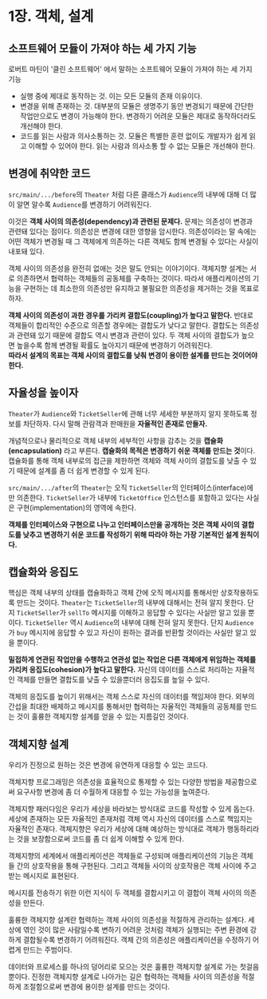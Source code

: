 # 1장. 객체, 설계
## 소프트웨어 모듈이 가져야 하는 세 가지 기능
로버트 마틴이 '클린 소프트웨어' 에서 말하는 소프트웨어 모듈이 가져야 하는 세 가지 기능
- 실행 중에 제대로 동작하는 것. 이는 모든 모듈의 존재 이유이다.
- 변경을 위해 존재하는 것. 대부분의 모듈은 생명주기 동안 변경되기 때문에 간단한 작업만으로도 변경이 가능해야 한다. 변경하기 어려운 모듈은 제대로 동작하더라도 개선해야 한다.
- 코드를 읽는 사람과 의사소통하는 것. 모듈은 특별한 훈련 없이도 개발자가 쉽게 읽고 이해할 수 있어야 한다. 읽는 사람과 의사소통 할 수 없는 모듈은 개선해야 한다.

## 변경에 취약한 코드
`src/main/.../before`의 `Theater` 처럼 다른 클래스가 `Audience`의 내부에 대해 더 많이 알면 알수록 `Audience`를 변경하기 어려워진다.

이것은 **객체 사이의 의존성(dependency)과 관련된 문제다.** 문제는 의존성이 변경과 관련돼 있다는 점이다. 의존성은 변경에 대한 영향을 암시한다. 의존성이라는 말 속에는 어떤 객체가 변경될 때 그 객체에게 의존하는 다른 객체도 함께 변경될 수 있다는 사실이 내포돼 있다.

객체 사이의 의존성을 완전히 없애는 것은 말도 안되는 이야기이다. 객체지향 설계는 서로 의존하면서 협력하는 객체들의 공동체를 구축하는 것이다. 따라서 애플리케이션의 기능을 구현하는 데 최소한의 의존성만 유지하고 불필요한 의존성을 제거하는 것을 목표로 하자.

**객체 사이의 의존성이 과한 경우를 가리켜 결합도(coupling)가 높다고 말한다.** 반대로 객체들이 합리적인 수준으로 의존할 경우에는 결합도가 낮다고 말한다. 결합도는 의존성과 관련돼 있기 때문에 결합도 역시 변경과 관련이 있다. 두 객체 사이의 결합도가 높으면 높을수록 함께 변경될 확률도 높아지기 때문에 변경하기 어려워진다.  
**따라서 설계의 목표는 객체 사이의 결합도를 낮춰 변경이 용이한 설계를 만드는 것이어야 한다.**

## 자율성을 높이자
`Theater`가 `Audience`와 `TicketSeller`에 관해 너무 세세한 부분까지 알지 못하도록 정보를 차단하자. 다시 말해 관람객과 판매원을 **자율적인 존재로 만들자.**

개념적으로나 물리적으로 객체 내부의 세부적인 사항을 감추는 것을 **캡슐화(encapsulation)** 라고 부른다. **캡슐화의 목적은 변경하기 쉬운 객체를 만드는 것**이다. 캡슐화를 통해 객체 내부로의 접근을 제한하면 객체와 객체 사이의 결합도를 낮출 수 있기 때문에 설계를 좀 더 쉽게 변경할 수 있게 된다.

`src/main/.../after`의 `Theater`는 오직 `TicketSeller`의 인터페이스(interface)에만 의존한다. `TicketSeller`가 내부에 `TicketOffice` 인스턴스를 포함하고 있다는 사실은 구현(implementation)의 영역에 속한다.

**객체를 인터페이스와 구현으로 나누고 인터페이스만을 공개하는 것은 객체 사이의 결합도를 낮추고 변경하기 쉬운 코드를 작성하기 위해 따라야 하는 가장 기본적인 설계 원칙이다.**

## 캡슐화와 응집도
핵심은 객체 내부의 상태를 캡슐화하고 객체 간에 오직 메시지를 통해서만 상호작용하도록 만드는 것이다. `Theater`는 `TicketSeller`의 내부에 대해서는 전혀 알지 못한다. 단지 `TicketSeller`가 `sellTo` 메시지를 이해하고 응답할 수 있다는 사실만 알고 있을 뿐이다. `TicketSeller` 역시 `Audience`의 내부에 대해 전혀 알지 못한다. 단지 `Audience`가 `buy` 메시지에 응답할 수 있고 자신이 원하는 결과를 반환할 것이라는 사실만 알고 있을 뿐이다.

**밀접하게 연관된 작업만을 수행하고 연관성 없는 작업은 다른 객체에게 위임하는 객체를 가리켜 응집도(cohesion)가 높다고 말한다.** 자신의 데이터를 스스로 처리하는 자율적인 객체를 만들면 결합도를 낮출 수 있을뿐더러 응집도를 높일 수 있다.

객체의 응집도를 높이기 위해서는 객체 스스로 자신의 데이터를 책임져야 한다. 외부의 간섭을 최대한 배제하고 메시지를 통해서만 협력하는 자율적인 객체들의 공동체를 만드는 것이 훌륭한 객체지향 설계를 얻을 수 있는 지름길인 것이다.

## 객체지향 설계
우리가 진정으로 원하는 것은 변경에 유연하게 대응할 수 있는 코드다.

객체지향 프로그래밍은 의존성을 효율적으로 통제할 수 있는 다양한 방법을 제공함으로써 요구사항 변경에 좀 더 수월하게 대응할 수 있는 가능성을 높여준다.

객체지향 패러다임은 우리가 세상을 바라보는 방식대로 코드를 작성할 수 있게 돕는다. 세상에 존재하는 모든 자율적인 존재처럼 객체 역시 자신의 데이터를 스스로 책임지는 자율적인 존재다. 객체지향은 우리가 세상에 대해 예상하는 방식대로 객체가 행동하리라는 것을 보장함으로써 코드를 좀 더 쉽게 이해할 수 있게 한다.

객체지향의 세계에서 애플리케이션은 객체들로 구성되며 애플리케이션의 기능은 객체들 간의 상호작용을 통해 구현된다. 그리고 객체들 사이의 상호작용은 객체 사이에 주고 받는 메시지로 표현된다.

메시지를 전송하기 위한 이런 지식이 두 객체를 결합시키고 이 결합이 객체 사이의 의존성을 만든다.

훌륭한 객체지향 설계란 협력하는 객체 사이의 의존성을 적절하게 관리하는 설계다. 세상에 엮인 것이 많은 사람일수록 변하기 어려운 것처럼 객체가 실행되는 주변 환경에 강하게 결합될수록 변경하기 어려워진다. 객체 간의 의존성은 애플리케이션을 수정하기 어렵게 만드는 주범이다.

데이터와 프로세스를 하나의 덩어리로 모으는 것은 훌륭한 객체지향 설계로 가는 첫걸음 뿐이다. 진정한 객체지향 설계로 나아가는 길은 협력하는 객체들 사이의 의존성을 적절하게 조절함으로써 변경에 용이한 설계를 만드는 것이다.
